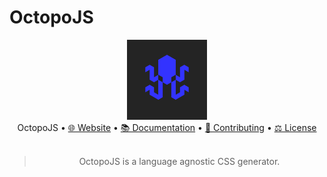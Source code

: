 # OctopoJS

<div align="center">
  <img src="src/docs/assets/logo.png" width="128" height="128"/>
  <br/>
  OctopoJS •
  <a href="https://inforg.dev/octopo-js">🌐 Website</a> •
  <a href="https://inforg.dev/octopo-js/intro/about.html">📚 Documentation</a> •
  <a href="CONTRIBUTING.md">🫱 Contributing</a> •
  <a href="LICENSE.md">⚖️ License</a>
  <br/>
  <br/>
  </table>
  <blockquote align="center">OctopoJS is a language agnostic CSS generator.</blockquote>
</div>
